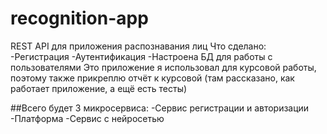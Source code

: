 # recognition-app
REST API для приложения распознавания лиц
Что сделано:
-Регистрация
-Аутентификация
-Настроена БД для работы с пользователями
Это приложение я использовал для курсовой работы, поэтому также прикреплю отчёт к курсовой (там рассказано, как работает приложение, а ещё есть тесты)

##Всего будет 3 микросервиса:
-Сервис регистрации и авторизации
-Платформа
-Сервис с нейросетью
